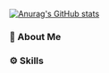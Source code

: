 [![Anurag's GitHub stats](https://github-readme-stats.vercel.app/api?username=seokho-ham&theme=buefy&show_icons=true)](https://github.com/anuraghazra/github-readme-stats)

### 💭 About Me

### ⚙️ Skills
